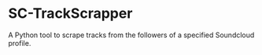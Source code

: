 # SC-TrackScrapper
A Python tool to scrape tracks from the followers of a specified Soundcloud profile.
